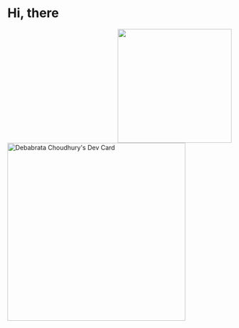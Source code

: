 # Hi, there

<div align="left">
  <a href="https://app.daily.dev/smokeysmokers0n" target="_blank">
    <img
      width="256"
      align="right"
      src="https://api.daily.dev/devcards/75c41c03382840538ad564fef53ac288.png?r=ga8"
    />
  </a>
</div>

<a href="https://app.daily.dev/smokeysmokers0n"><img src="https://api.daily.dev/devcards/75c41c03382840538ad564fef53ac288.png?r=ga8" width="400" alt="Debabrata Choudhury's Dev Card"/></a>
